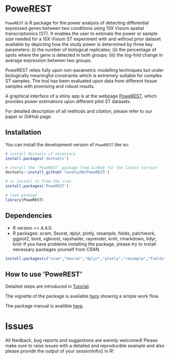 
# PoweREST

<!-- badges: start -->
<!-- badges: end -->

`PoweREST` is R package for the power analysis of detecting differential expressed genes between two conditions using 10X Visium spatial transcriptomics (ST). It enables the user to estimate the power or sample size needed for a 10X Visium ST experiment with and without prior dataset available by depicting how the study power is determined by three key parameters: 
(i) the number of biological replicates; 
(ii) the percentage of spots where the gene is detected in both groups; 
(iii) the log-fold change in average expression between two groups. 

PoweREST relies fully upon non-parametric modelling techniques but under biologically meaningful constraints which is extremely suitable for complex ST samples. The tool has been evaluated upon data from different tissue samples with promising and robust results.

A graphical interface of a shiny app is at the webpage [PoweREST](https://lanshui.shinyapps.io/PoweREST/), which provides power estimations upon different pilot ST datasets.

For detailed description of all methods and citation, please refer to our paper or GitHub page.

## Installation

You can install the development version of `PoweREST` like so:

``` r
# install devtools if necessary
install.packages('devtools')

# install the `PoweREST` package from GitHub for the latest version
devtools::install_github('lanshui98/PoweREST')

# or install it from the cran
install.packages('PoweREST')

# load package
library(PoweREST)
```

## Dependencies
* R version >= 4.4.0.
* R packages: scam, Seurat, dplyr, plotly, resample, fields, patchwork, ggplot2, boot, xgboost, rayshader, rayrender, knitr, rmarkdown, tidyr, knitr
If you have problems installing the package, please try to install necessary packages yourself from CRAN.
``` r
install.packages(c("scam","Seurat","dplyr","plotly","resample","fields","patchwork","ggplot2","boot","xgboost","rayshader", "rayrender","knitr","rmarkdown","tidyr","knitr"))
```

## How to use 'PoweREST'
Detailed steps are introduced in [Tutorial](https://lanshui98.github.io/powerest_tutorial/).

The vignette of the package is available [here](./doc/PoweREST.rmd) showing a simple work flow.

The package manual is availible [here](./PoweREST.Rcheck/PoweREST-manual.pdf).

# Issues
All feedback, bug reports and suggestions are warmly welcomed! Please make sure to raise issues with a detailed and reproducible example and also please provide the output of your sessionInfo() in R! 

